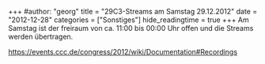 +++
#author: "georg"
title = "29C3-Streams am Samstag 29.12.2012"
date = "2012-12-28"
categories = ["Sonstiges"]
hide_readingtime = true
+++
Am Samstag ist der freiraum von ca. 11:00 bis 00:00 Uhr offen und die Streams werden übertragen.

https://events.ccc.de/congress/2012/wiki/Documentation#Recordings
